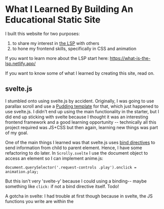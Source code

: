 # What I Learned By Building An Educational Static Site

I built this website for two purposes:

1. to share my interest in [the LSP](https://microsoft.github.io/language-server-protocol/) with others
2. to hone my frontend skills, specifically in CSS and animation 

If you want to learn more about the LSP start here: https://what-is-the-lsp.netlify.app/

If you want to know some of what I learned by creating this site, read on. 

## svelte.js

I stumbled onto using svelte.js by accident. Originally, I was going to use parallax scroll and use a [Pudding template](https://github.com/the-pudding/svelte-starter) for that, which just happened to use svelte.js. I didn't end up using the main functionality in the starter, but I did end up sticking with svelte because I thought it was an interesting frontend framework and a good learning opportunity -- technically all this project required was JS+CSS but then again, learning new things was part of my goal. 

One of the main things I learned was that svelte.js uses [bind directives](https://svelte.dev/docs/element-directives#bind-property) to send information from child to parent element. Hence, I have some refactoring to do later. In `Scrolly.svelte` I use the document object to access an element so I can implement anime.js:

```
document.querySelector('.request-controls .play').onclick = animation.play;
```

But this isn't very 'svelte-y' because I could using a binding-- maybe something like `click:` if not a bind directive itself. Todo!

A gotcha in svelte: I had trouble at first though because in svelte, the JS functions you write are within the <script> tag, and that's not executed on mount so it might not run if you don't have the function execution tied to a user event-- you have to use the `onMount` [svelte function](https://svelte.dev/docs/svelte#onmount) to avoid this issue.

## anime.js

[anime.js](https://animejs.com/) is a JavaScript library that enables you to animate DOM elements. Typically, you feed the API a 'target' and then specify the movement from there:

```
anime({
  targets: '.element-classname',
  translateX: 990,
  duration: 4000
});
```

I ended up using a couple sets of [keyframes](https://animejs.com/documentation/#animationKeyframes) to animate elements, so I could lay out the animation in steps. 

I also used [Play/Pause](https://animejs.com/documentation/#playPause) controls. I chose them for two reasons. First, because when the user controls the motion, it is more accessible to users who prefer reduced motion (I have yet to implement the `prefers-reduced-motion` CSS query for the last animation I've used, but I should for the same reason). The second reason was because I wanted to give the user the ability to pause the motion to let the concept of asynchronicity sink in. You can see what I mean in [this section](https://what-is-the-lsp.netlify.app/#what-is-an-lsp).

I ran into an issue when animating the `goToDefinition` server request. I wanted to change the text on the parameter to go from `Location` to `Document URI, Position`. 

<img width="350" alt="Screenshot 2023-11-22 at 1 40 48 PM" src="https://github.com/Cerchie/what-is-the-lsp/assets/54046179/fd7c767d-9059-41b2-ac93-eea49df18d63">
<img width="382" alt="Screenshot 2023-11-22 at 1 41 10 PM" src="https://github.com/Cerchie/what-is-the-lsp/assets/54046179/0c4ef4fd-cce3-4656-abae-c47aacdeced3">


I'd do this by using keyframes and changing the innerHTML:


```
	var animationGoToDefReq = anime({
        targets:  '.gotodef-params',
        keyframes: [
            {translateY: 270},
			{innerHTML: 'Location'},
            {translateY: -1},
        ],	
```

Unfortunately, in V3 of anime.js this is not supported-- it adds a 0 to the end of every piece of HTML because it expects a number and 0 is the default. This [will be fixed in V4](https://github.com/juliangarnier/anime/issues/870). 



## CSS

I learned _so much_ about CSS for this! I've been taking Josh W. Comeau's course [CSS for JS Devs](https://css-for-js.dev/), and I'm only halfway through, but I'm no longer scared of CSS. 🤯

Basically, I didn't know before that CSS has different [layout algorithms](https://www.joshwcomeau.com/css/understanding-layout-algorithms/). Once you learn how those algorithms (flexbox, position, grid, table, flow) work, the mystery and confusion surrounding CSS dissipates.

For this particular project, I used a flexbox layout algo for my 'about the author' section:

```
#author-container {
    padding: 20px;;
    display:flex;
    justify-content: space-around;
}
```
I used it because I wanted the elements to be surrounded by space and oriented around the main axis. 

For the rest, I mainly used _positioned_ layout. If you want to learn more about these algorithms, [this blog post](https://www.joshwcomeau.com/css/understanding-layout-algorithms/) by Josh would be a great start. 

## Conclusion

These are just some tidbits and notes on what I've learned. I've got more to learn, including:

- implementing 'prefers reduced motion'
- finding a way to generate a scrollytelling template for my own purposes using ChatGPT
- the other CSS algos besides positioned and flexbox
- working my svelte.js muscles and making working in the bindings natural to me

But I've learned a few broader things along the way about creating static sites and animation. I've learned that animation design is a complex process that involves taking away more animation than you'd think (it was super hard deciding what movements were really necessary when it comes to educating readers on the concepts I wanted to teach, and which movement were just 'flair'). I've learned that user event-based coding isn't just limited to React. I've learned that it's easier to set up the design of your SPA (single page web app) at the beginning rather than having to go painstakingly back over the CSS alignment because you built stuff incrementally and it's now all wonky. Hopefully these lessons stick with me. :) 


